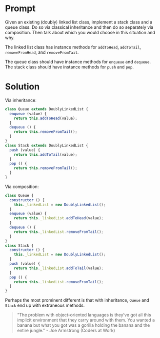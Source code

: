 # Prompt

Given an existing (doubly) linked list class, implement a stack class and a queue class. Do so via classical inheritance and then do so separately via composition. Then talk about which you would choose in this situation and why.

The linked list class has instance methods for `addToHead`, `addToTail`, `removeFromHead`, and `removeFromTail`.

The queue class should have instance methods for `enqueue` and `dequeue`. The stack class should have instance methods for `push` and `pop`.

# Solution

Via inheritance:

```js
class Queue extends DoublyLinkedList {
  enqueue (value) {
    return this.addToHead(value);
  }
  dequeue () {
    return this.removeFromTail();
  }
}
class Stack extends DoublyLinkedList {
  push (value) {
    return this.addToTail(value);
  }
  pop () {
    return this.removeFromTail();
  }
}
```

Via composition:

```js
class Queue {
  constructor () {
    this._linkedList = new DoublyLinkedList();
  }
  enqueue (value) {
    return this._linkedList.addToHead(value);
  }
  dequeue () {
    return this._linkedList.removeFromTail();
  }
}
class Stack {
  constructor () {
    this._linkedList = new DoublyLinkedList();
  }
  push (value) {
    return this._linkedList.addToTail(value);
  }
  pop () {
    return this._linkedList.removeFromTail();
  }
}
```

Perhaps the most prominent different is that with inheritance, `Queue` and `Stack` end up with extraneous methods. 

> "The problem with object-oriented languages is they’ve got all this implicit environment that they carry around with them. You wanted a banana but what you got was a gorilla holding the banana and the entire jungle." - Joe Armstrong (Coders at Work)
